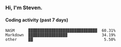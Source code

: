 ### Hi, I'm Steven.

#### Coding activity (past 7 days)
```
NASM      ▓▓▓▓▓▓▓▓▓▓▓▓▓▓▓▓▓▓▓▓▓▓▓▓▓▓▓▓▓▓  60.31%
Markdown  ▓▓▓▓▓▓▓▓▓▓▓▓▓▓▓▓▓               34.19%
other     ▓▓                               5.50%
```
